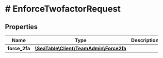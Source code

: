 # # EnforceTwofactorRequest

## Properties

Name | Type | Description | Notes
------------ | ------------- | ------------- | -------------
**force_2fa** | [**\SeaTable\Client\TeamAdmin\Force2fa**](Force2fa.md) |  | [optional]

